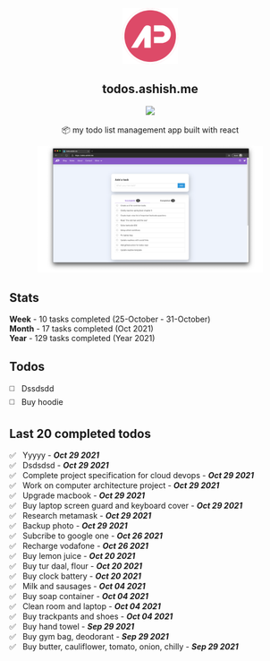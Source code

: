 <p align="center">
  <img src="https://raw.githubusercontent.com/ashishdotme/assets/master/logo.png" alt="drawing" width="100"/>
</p>

<h2 align="center">todos.ashish.me</h2>

<p align="center">
<a href="https://img.shields.io/github/last-commit/ashishdotme/todos.ashish.me?style=for-the-badge"><img src="https://img.shields.io/github/last-commit/ashishdotme/todos.ashish.me?style=for-the-badge"></a>
</p>

<p align="center">📦 my todo list management app built with react </p>

<div style='margin:0 auto;width:80%;'>
  <img src="./assets/todos.png" alt="drawing"/>
</div>

## Stats

<!-- week starts --><b>Week</b> - 10 tasks completed (25-October - 31-October)<br><!-- week ends -->
<!-- month starts --><b>Month</b> - 17 tasks completed (Oct 2021)<br><!-- month ends -->
<!-- year starts --><b>Year</b> - 129 tasks completed (Year 2021)<!-- year ends -->

## Todos

<!-- todos starts -->
◻️  &nbsp; Dssdsdd<br>◻️  &nbsp; Buy hoodie
<!-- todos ends -->

## Last 20 completed todos

<!-- completed starts -->
✅  &nbsp; Yyyyy - **_Oct 29 2021_**<br>✅  &nbsp; Dsdsdsd - **_Oct 29 2021_**<br>✅  &nbsp; Complete project specification for cloud devops - **_Oct 29 2021_**<br>✅  &nbsp; Work on computer architecture project - **_Oct 29 2021_**<br>✅  &nbsp; Upgrade macbook - **_Oct 29 2021_**<br>✅  &nbsp; Buy laptop screen guard and keyboard cover - **_Oct 29 2021_**<br>✅  &nbsp; Research metamask - **_Oct 29 2021_**<br>✅  &nbsp; Backup photo - **_Oct 29 2021_**<br>✅  &nbsp; Subcribe to google one - **_Oct 26 2021_**<br>✅  &nbsp; Recharge vodafone - **_Oct 26 2021_**<br>✅  &nbsp; Buy lemon juice - **_Oct 20 2021_**<br>✅  &nbsp; Buy tur daal, flour - **_Oct 20 2021_**<br>✅  &nbsp; Buy clock battery - **_Oct 20 2021_**<br>✅  &nbsp; Milk and sausages - **_Oct 04 2021_**<br>✅  &nbsp; Buy soap container - **_Oct 04 2021_**<br>✅  &nbsp; Clean room and laptop - **_Oct 04 2021_**<br>✅  &nbsp; Buy trackpants and shoes - **_Oct 04 2021_**<br>✅  &nbsp; Buy hand towel - **_Sep 29 2021_**<br>✅  &nbsp; Buy gym bag, deodorant - **_Sep 29 2021_**<br>✅  &nbsp; Buy butter, cauliflower, tomato, onion, chilly - **_Sep 29 2021_**
<!-- completed ends -->
